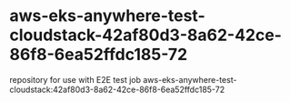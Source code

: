 # aws-eks-anywhere-test-cloudstack-42af80d3-8a62-42ce-86f8-6ea52ffdc185-72
repository for use with E2E test job aws-eks-anywhere-test-cloudstack:42af80d3-8a62-42ce-86f8-6ea52ffdc185-72
